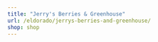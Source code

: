 ```yaml
---
title: "Jerry's Berries & Greenhouse"
url: /eldorado/jerrys-berries-and-greenhouse/
shop: shop
---
```

